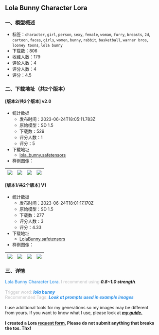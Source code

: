 ## Lola Bunny Character Lora
### 一、模型概述

- 标签：`character`, `girl`, `person`, `sexy`, `female`, `woman`, `furry`, `breasts`, `2d`, `cartoon`, `faces`, `girls`, `women`, `bunny`, `rabbit`, `basketball`, `warner bros`, `looney toons`, `lola bunny`
- 下载数：806
- 收藏人数：179
- 评论人数：4
- 评分人数：4
- 评分：4.5

### 二、下载地址（共2个版本）

#### [版本2/共2个版本] v2.0

- 统计数据
  - 发布时间：2023-06-24T18:05:11.783Z
  - 原始模型：SD 1.5
  - 下载数：529
  - 评分人数：1
  - 评分：5
- 下载地址
  - [lola_bunny.safetensors](https://civitai.com/api/download/models/103167)
- 样例图像：

| <img src="https://image.civitai.com/xG1nkqKTMzGDvpLrqFT7WA/d7aa73b8-05e6-4b1a-a423-d9cb82fb8522/width=450/1274477.jpeg" /> | <img src="https://image.civitai.com/xG1nkqKTMzGDvpLrqFT7WA/27155f56-2c73-40ad-9d37-2a9438c3b24d/width=450/1274476.jpeg" /> | <img src="https://image.civitai.com/xG1nkqKTMzGDvpLrqFT7WA/0e941f6e-a86d-4a64-bc59-bf0641f5613e/width=450/1274479.jpeg" /> | <img src="https://image.civitai.com/xG1nkqKTMzGDvpLrqFT7WA/c9177c69-013d-4d06-82aa-b5a1dae52aa3/width=450/1274480.jpeg" /> |
| ---- | ---- | ---- | ---- |

#### [版本1/共2个版本] V1

- 统计数据
  - 发布时间：2023-06-24T18:01:17.170Z
  - 原始模型：SD 1.5
  - 下载数：277
  - 评分人数：3
  - 评分：4.33
- 下载地址
  - [LolaBunny.safetensors](https://civitai.com/api/download/models/21939)
- 样例图像：

| <img src="https://image.civitai.com/xG1nkqKTMzGDvpLrqFT7WA/6b8c4955-af67-426c-5e77-d22db0f4ee00/width=450/234522.jpeg" /> | <img src="https://image.civitai.com/xG1nkqKTMzGDvpLrqFT7WA/148287ab-31a9-40a1-a330-39b348105b00/width=450/234536.jpeg" /> | <img src="https://image.civitai.com/xG1nkqKTMzGDvpLrqFT7WA/47b2bd0b-2584-4918-7cc5-032f24bfb900/width=450/234535.jpeg" /> | <img src="https://image.civitai.com/xG1nkqKTMzGDvpLrqFT7WA/95e7b929-f80e-4c72-53a1-e1de119c7700/width=450/234534.jpeg" /> |
| ---- | ---- | ---- | ---- |


### 三、详情
<p><span style="color:rgb(34, 139, 230)">Lola Bunny Character Lora.</span> <span style="color:rgb(193, 194, 197)">I recommend using </span><strong><em>0.8~1.0 strength</em></strong><span style="color:rgb(193, 194, 197)">. </span><br /><br /><span style="color:rgb(193, 194, 197)">Trigger word: </span><strong><em><span style="color:rgb(34, 139, 230)">lola bunny</span></em></strong><br /><span style="color:rgb(193, 194, 197)">Recommended Tags: </span><strong><em><span style="color:rgb(34, 139, 230)">Look at prompts used in example images</span></em></strong><br /><br />I use additional tools for my generations so my images may be different from yours. If you want to know what I use, please look at <a target="_blank" rel="ugc" href="https://civitai.com/articles/759"><strong><em>my guide.</em></strong></a><br /><br /><strong>I created a Lora </strong><a target="_blank" rel="ugc" href="https://forms.gle/LYRchxqheop9x3Ux9"><strong>request form.</strong></a><strong> Please do not submit anything that breaks the tos. Thx!</strong></p>